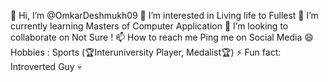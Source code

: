 👋 Hi, I’m @OmkarDeshmukh09
👀 I’m interested in Living life to Fullest
🌱 I’m currently learning Masters of Computer Application
💞️ I’m looking to collaborate on Not Sure !
📫 How to reach me Ping me on Social Media
😄 Hobbies : Sports (🏆Interuniversity Player, Medalist🏆)
⚡ Fun fact: Introverted Guy 💀
